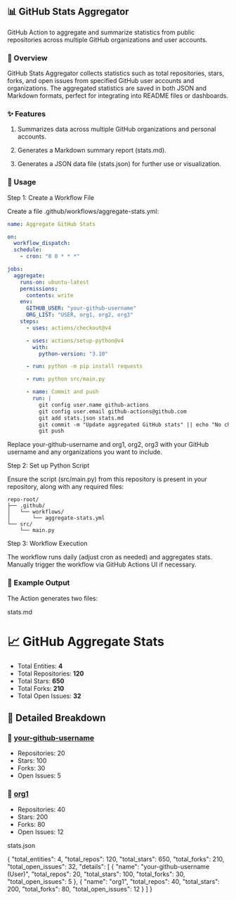 ## 📊 GitHub Stats Aggregator

GitHub Action to aggregate and summarize statistics from public repositories across multiple GitHub organizations and user accounts.

### 🚀 Overview

GitHub Stats Aggregator collects statistics such as total repositories, stars, forks, and open issues from specified GitHub user accounts and organizations. The aggregated statistics are saved in both JSON and Markdown formats, perfect for integrating into README files or dashboards.

### ✨ Features

1. Summarizes data across multiple GitHub organizations and personal accounts.

2. Generates a Markdown summary report (stats.md).

3. Generates a JSON data file (stats.json) for further use or visualization.

### 🔧 Usage

Step 1: Create a Workflow File

Create a file .github/workflows/aggregate-stats.yml:

```yaml
name: Aggregate GitHub Stats

on:
  workflow_dispatch:
  schedule:
    - cron: "0 0 * * *"

jobs:
  aggregate:
    runs-on: ubuntu-latest
    permissions:
      contents: write
    env:
      GITHUB_USER: "your-github-username"
      ORG_LIST: "USER, org1, org2, org3"
    steps:
      - uses: actions/checkout@v4

      - uses: actions/setup-python@v4
        with:
          python-version: "3.10"

      - run: python -m pip install requests

      - run: python src/main.py

      - name: Commit and push
        run: |
          git config user.name github-actions
          git config user.email github-actions@github.com
          git add stats.json stats.md
          git commit -m "Update aggregated GitHub stats" || echo "No changes"
          git push
```

Replace your-github-username and org1, org2, org3 with your GitHub username and any organizations you want to include.

Step 2: Set up Python Script

Ensure the script (src/main.py) from this repository is present in your repository, along with any required files:
```
repo-root/
├── .github/
│   └── workflows/
│       └── aggregate-stats.yml
└── src/
    └── main.py
```

Step 3: Workflow Execution

The workflow runs daily (adjust cron as needed) and aggregates stats. Manually trigger the workflow via GitHub Actions UI if necessary.

### 📂 Example Output

The Action generates two files:

stats.md

# 📈 GitHub Aggregate Stats

- Total Entities: **4**
- Total Repositories: **120**
- Total Stars: **650**
- Total Forks: **210**
- Total Open Issues: **32**

## 🚀 Detailed Breakdown

### 🏢 [your-github-username](https://github.com/your-github-username)
- Repositories: 20
- Stars: 100
- Forks: 30
- Open Issues: 5

### 🏢 [org1](https://github.com/org1)
- Repositories: 40
- Stars: 200
- Forks: 80
- Open Issues: 12

stats.json

{
  "total_entities": 4,
  "total_repos": 120,
  "total_stars": 650,
  "total_forks": 210,
  "total_open_issues": 32,
  "details": [
    {
      "name": "your-github-username (User)",
      "total_repos": 20,
      "total_stars": 100,
      "total_forks": 30,
      "total_open_issues": 5
    },
    {
      "name": "org1",
      "total_repos": 40,
      "total_stars": 200,
      "total_forks": 80,
      "total_open_issues": 12
    }
  ]
}


